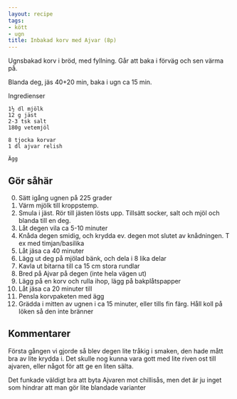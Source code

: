 ```yaml
---
layout: recipe
tags:
- kött
- ugn
title: Inbakad korv med Ajvar (8p)
---
```



Ugnsbakad korv i bröd, med fyllning. Går att baka i förväg och sen värma på.

Blanda deg, jäs 40+20 min, baka i ugn ca 15 min.

Ingredienser
```
1½ dl mjölk
12 g jäst
2-3 tsk salt
180g vetemjöl

8 tjocka korvar
1 dl ajvar relish

Ägg
```

## Gör såhär
0. Sätt igång ugnen på 225 grader
1. Värm mjölk till kroppstemp.
2. Smula i jäst. Rör till jästen lösts upp. Tillsätt socker, salt och mjöl och blanda till en deg.
3. Låt degen vila ca 5-10 minuter
4. Knåda degen smidig, och krydda ev. degen mot slutet av knådningen. T ex med timjan/basilika
5. Låt jäsa ca 40 minuter
6. Lägg ut deg på mjölad bänk, och dela i 8 lika delar
7. Kavla ut bitarna till ca 15 cm stora rundlar
8. Bred på Ajvar på degen (inte hela vägen ut)
9. Lägg på en korv och rulla ihop, lägg på bakplåtspapper
10. Låt jäsa ca 20 minuter till
11. Pensla korvpaketen med ägg
12. Grädda i mitten av ugnen i ca 15 minuter, eller tills fin färg. Håll koll på löken så den inte bränner

## Kommentarer
Första gången vi gjorde så blev degen lite tråkig i smaken, den hade mått bra av
lite krydda i. Det skulle nog kunna vara gott med lite riven ost till ajvaren,
eller något för att ge en liten sälta.

Det funkade väldigt bra att byta Ajvaren mot chillisås, men det är ju inget som
hindrar att man gör lite blandade varianter
